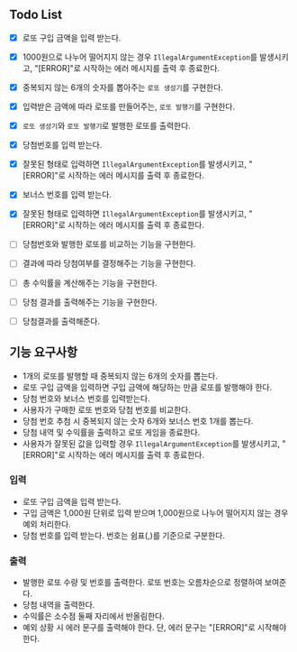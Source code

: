 ## Todo List
- [x] 로또 구입 금액을 입력 받는다.
- [x] 1000원으로 나누어 떨어지지 않는 경우 `IllegalArgumentException`를 발생시키고, "[ERROR]"로 시작하는 에러 메시지를 출력 후 종료한다.
- [x] 중복되지 않는 6개의 숫자를 뽑아주는 `로또 생성기`를 구현한다.
- [x] 입력받은 금액에 따라 로또를 만들어주는, `로또 발행기`를 구현한다.
- [x] `로또 생성기`와 `로또 발행기`로 발행한 로또를 출력한다.
- [x] 당첨번호를 입력 받는다.
- [x] 잘못된 형태로 입력하면  `IllegalArgumentException`를 발생시키고, "[ERROR]"로 시작하는 에러 메시지를 출력 후 종료한다.
- [x] 보너스 번호를 입력 받는다.
- [x] 잘못된 형태로 입력하면  `IllegalArgumentException`를 발생시키고, "[ERROR]"로 시작하는 에러 메시지를 출력 후 종료한다.
- [ ] 당첨번호와 발행한 로또를 비교하는 기능을 구현한다.
- [ ] 결과에 따라 당첨여부를 결정해주는 기능을 구현한다.
- [ ] 총 수익률을 계산해주는 기능을 구현한다.
- [ ] 당첨 결과를 출력해주는 기능을 구현한다.
- [ ] 당첨결과를 출력해준다.


## 기능 요구사항

- 1개의 로또를 발행할 때 중복되지 않는 6개의 숫자를 뽑는다.
- 로또 구입 금액을 입력하면 구입 금액에 해당하는 만큼 로또를 발행해야 한다.
- 당첨 번호와 보너스 번호를 입력받는다.
- 사용자가 구매한 로또 번호와 당첨 번호를 비교한다.
- 당첨 번호 추첨 시 중복되지 않는 숫자 6개와 보너스 번호 1개를 뽑는다.
- 당첨 내역 및 수익률을 출력하고 로또 게임을 종료한다.
- 사용자가 잘못된 값을 입력할 경우 `IllegalArgumentException`를 발생시키고, "[ERROR]"로 시작하는 에러 메시지를 출력 후 종료한다.

### 입력

- 로또 구입 금액을 입력 받는다.
- 구입 금액은 1,000원 단위로 입력 받으며 1,000원으로 나누어 떨어지지 않는 경우 예외 처리한다.
- 당첨 번호를 입력 받는다. 번호는 쉼표(,)를 기준으로 구분한다.

### 출력

- 발행한 로또 수량 및 번호를 출력한다. 로또 번호는 오름차순으로 정렬하여 보여준다.
- 당첨 내역을 출력한다.
- 수익률은 소수점 둘째 자리에서 반올림한다.
- 예외 상황 시 에러 문구를 출력해야 한다. 단, 에러 문구는 "[ERROR]"로 시작해야 한다.





